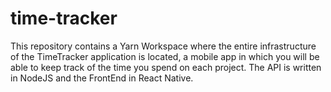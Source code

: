 # time-tracker
This repository contains a Yarn Workspace where the entire infrastructure of the TimeTracker application is located, a mobile app in which you will be able to keep track of the time you spend on each project. The API is written in NodeJS and the FrontEnd in React Native.
